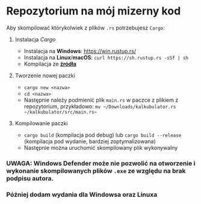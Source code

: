 # Repozytorium na mój mizerny kod

Aby skompilować którykolwiek z plików `.rs` potrzebujesz `Cargo`:

1. Instalacja *Cargo*
    - Instalacja na **Windows**: https://win.rustup.rs/
    - Instalacja na **Linux**/**macOS**: `curl https://sh.rustup.rs -sSf | sh`
    - Kompilacja ze **[źródła](https://github.com/rust-lang/cargo#compiling-from-source)**


1. Tworzenie nowej paczki
    - `cargo new <nazwa>`
    - `cd <nazwa>`
    - Następnie należy podmienić plik `main.rs` w paczce z plikiem z repozytorium, przykładowo: `mv ~/Downloads/kalkubulator.rs ~/kalkubulator/src/main.rs~`

1. Kompilowanie paczki
    - `cargo build` (kompilacja pod debug) lub `cargo build --release` (kompilacja pod wydanie, bardziej zoptymalizowana)
    - Następnie można uruchomić skompilowany plik wykonywalny

### UWAGA: Windows Defender może nie pozwolić na otworzenie i wykonanie skompilowanych plików `.exe` ze względu na brak podpisu autora.

### Później dodam wydania dla Windowsa oraz Linuxa



